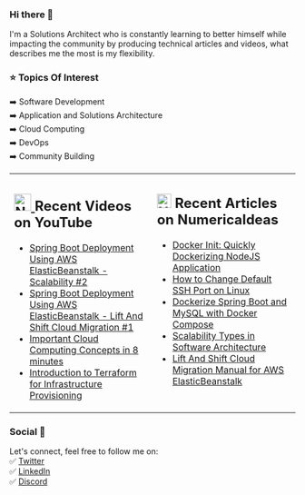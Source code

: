 ### Hi there 👋
I'm a Solutions Architect who is constantly learning to better himself while impacting the community by producing technical articles and videos, what describes me the most is my flexibility.

### ⭐ Topics Of Interest

➡️ Software Development <br/>
➡️ Application and Solutions Architecture <br/>
➡️ Cloud Computing <br/>
➡️ DevOps <br/>
➡️ Community Building <br/>

<!--
**dassiorleando/dassiorleando** is a ✨ _special_ ✨ repository because its `README.md` (this file) appears on your GitHub profile.

Here are some ideas to get you started:

- 🔭 I’m currently working on ...
- 🌱 I’m currently learning ...
- 👯 I’m looking to collaborate on ...
- 🤔 I’m looking for help with ...
- 💬 Ask me about ...
- 📫 How to reach me: ...
- 😄 Pronouns: ...
- ⚡ Fun fact: ...
-->

<table><tr><td valign="top" width="50%">

## <a href="https://www.youtube.com/@numericaideas"><img src="https://cdn.worldvectorlogo.com/logos/youtube-icon.svg" title="NumericaIdeas YouTube Channel" alt="NumericaIdeas YouTube Channel" width="30"/> </a>   Recent Videos on YouTube      
 
<!-- YOUTUBE-VIDEOS-LIST:START -->
- [Spring Boot Deployment Using AWS ElasticBeanstalk - Scalability #2](https://www.youtube.com/watch?v=KHOxmHL5USI)
- [Spring Boot Deployment Using AWS ElasticBeanstalk - Lift And Shift Cloud Migration #1](https://www.youtube.com/watch?v=tWQFavEJQ7c)
- [Important Cloud Computing Concepts in 8 minutes](https://www.youtube.com/watch?v=0II0ikOZEYE)
- [Introduction to Terraform for Infrastructure Provisioning](https://www.youtube.com/watch?v=tJ6L1332WU4)
<!-- YOUTUBE-VIDEOS-LIST:END -->
 
</td><td valign="top" width="50%">

## <a href="https://blog.numericaideas.com/author/dassiorleando"><img src="https://avatars.githubusercontent.com/u/84835921?s=48&v=4" title="NumericaIdeas" alt="NumericaIdeas" width="25"/></a>   Recent Articles on NumericaIdeas     
<!-- BLOG-POST-LIST:START -->
- [Docker Init: Quickly Dockerizing NodeJS Application](https://blog.numericaideas.com/quickly-dockerizing-nodejs)
- [How to Change Default SSH Port on Linux](https://blog.numericaideas.com/change-default-ssh-port-linux)
- [Dockerize Spring Boot and MySQL with Docker Compose](https://blog.numericaideas.com/docker-compose-springboot-mysql)
- [Scalability Types in Software Architecture](https://blog.numericaideas.com/scalability-types)
- [Lift And Shift Cloud Migration Manual for AWS ElasticBeanstalk](https://blog.numericaideas.com/lift-and-shift-cloud-migration-manual-aws-elasticbeanstalk)
<!-- BLOG-POST-LIST:END -->

</td></tr></table>

### Social 👥

Let's connect, feel free to follow me on: <br/>
✅ <a href="https://twitter.com/dassiorleando">Twitter</a> <br/>
✅ <a href="https://www.linkedin.com/in/dassi-orleando-257b04ab/">LinkedIn</a><br/>
✅ <a href="https://discord.numericaideas.com/">Discord</a><br/>
